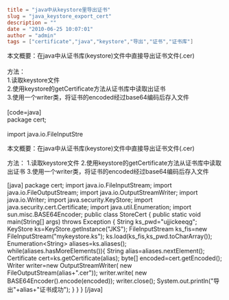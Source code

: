 ```toml
title = "java中从keystore里导出证书"
slug = "java_keystore_export_cert"
description = ""
date = "2010-06-25 10:07:01"
author = "admin"
tags = ["certificate","java","keystore","导出","证书","证书库"]
```

本文概要：在java中从证书库(keystore)文件中直接导出证书文件(.cer)<br/><br/>方法：<br/>1.读取keystore文件<br/>2.使用keystore的getCertificate方法从证书库中读取出证书<br/>3.使用一个writer类，将证书的encoded经过base64编码后存入文件<br/><br/>[code=java]<br/>package cert;<br/><br/>import java.io.FileInputStre


<!--more-->

本文概要：在java中从证书库(keystore)文件中直接导出证书文件(.cer)

方法：
1.读取keystore文件
2.使用keystore的getCertificate方法从证书库中读取出证书
3.使用一个writer类，将证书的encoded经过base64编码后存入文件

[java]
package cert;
import java.io.FileInputStream;
import java.io.FileOutputStream;
import java.io.OutputStreamWriter;
import java.io.Writer;
import java.security.KeyStore;
import java.security.cert.Certificate;
import java.util.Enumeration;
import sun.misc.BASE64Encoder;
public class StoreCert {
	public static void main(String[] args) throws Exception {
		String ks_pwd=&quot;ujjickeeqg&quot;;
		KeyStore ks=KeyStore.getInstance(&quot;JKS&quot;);
		FileInputStream ks_fis=new FileInputStream(&quot;mykeystore.ks&quot;);
		ks.load(ks_fis,ks_pwd.toCharArray());
		Enumeration&lt;String&gt; aliases=ks.aliases();
		while(aliases.hasMoreElements()){
			String alias=aliases.nextElement();
			Certificate cert=ks.getCertificate(alias);
			byte[] encoded=cert.getEncoded();
			Writer writer=new OutputStreamWriter( new FileOutputStream(alias+&quot;.cer&quot;));
			writer.write( new BASE64Encoder().encode(encoded));
			writer.close();
			System.out.println(&quot;导出&quot;+alias+&quot;证书成功&quot;);
		}
	}
}
[/java]